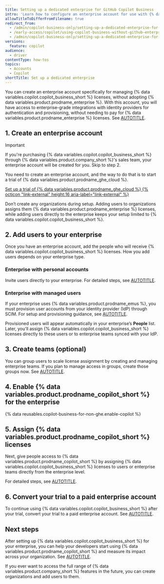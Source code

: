 ```yaml
---
title: Setting up a dedicated enterprise for GitHub Copilot Business
intro: 'Learn how to configure an enterprise account for use with {% data variables.product.prodname_copilot %} only.'
allowTitleToDifferFromFilename: true
redirect_from:
  - /admin/copilot-business-only/setting-up-a-dedicated-enterprise-for-copilot-business-personal-accounts
  - /early-access/copilot/using-copilot-business-without-github-enterprise-personal-accounts
  - /admin/copilot-business-only/setting-up-a-dedicated-enterprise-for-copilot-business-managed-users
versions:
  feature: copilot
audience:
  - driver
contentType: how-tos
topics:
  - Accounts
  - Copilot
shortTitle: Set up a dedicated enterprise
---
```


You can create an enterprise account specifically for managing {% data variables.copilot.copilot_business_short %} licenses, without adopting {% data variables.product.prodname_enterprise %}. With this account, you will have access to enterprise-grade integrations with identity providers for authentication and provisioning, without needing to pay for {% data variables.product.prodname_enterprise %} licenses. See [AUTOTITLE](/copilot/concepts/about-enterprise-accounts-for-copilot-business).

## 1. Create an enterprise account

> [!IMPORTANT]
> If you're purchasing {% data variables.copilot.copilot_business_short %} through {% data variables.product.company_short %}'s sales team, your enterprise account will be created for you. Skip to step 2.

You need to create an enterprise account, and the way to do that is to start a trial of {% data variables.product.prodname_ghe_cloud %}.

<a href="https://github.com/account/enterprises/new?ref_product=ghec&ref_type=trial&ref_style=button&ref_plan=enterprise&utm_source=docs-signup-enterprise&utm_medium=docs&utm_campaign=universe25" target="_blank" class="btn btn-primary mt-3 mr-3 no-underline"><span>Set up a trial of {% data variables.product.prodname_ghe_cloud %}</span> {% octicon "link-external" height:16 aria-label="link-external" %}</a>

Don’t create any organizations during setup. Adding users to organizations assigns them {% data variables.product.prodname_enterprise %} licenses, while adding users directly to the enterprise keeps your setup limited to {% data variables.copilot.copilot_business_short %}.

## 2. Add users to your enterprise

Once you have an enterprise account, add the people who will receive {% data variables.copilot.copilot_business_short %} licenses. How you add users depends on your enterprise type.

### Enterprise with personal accounts

Invite users directly to your enterprise. For detailed steps, see [AUTOTITLE](/admin/managing-accounts-and-repositories/managing-users-in-your-enterprise/invite-users-directly).

### Enterprise with managed users

If your enterprise uses {% data variables.product.prodname_emus %}, you must provision user accounts from your identity provider (IdP) through SCIM.
For setup and provisioning guidance, see [AUTOTITLE](/admin/managing-iam/understanding-iam-for-enterprises/getting-started-with-enterprise-managed-users).

Provisioned users will appear automatically in your enterprise’s **People** list. Later, you'll assign {% data variables.copilot.copilot_business_short %} licenses directly to these users or to enterprise teams synced with your IdP.

## 3. Create teams (optional)

You can group users to scale license assignment by creating and managing enterprise teams. If you plan to manage access in groups, create those groups now. See [AUTOTITLE](/enterprise-cloud@latest/admin/managing-accounts-and-repositories/managing-users-in-your-enterprise/create-enterprise-teams).

## 4. Enable {% data variables.product.prodname_copilot_short %} for the enterprise

{% data reusables.copilot-business-for-non-ghe.enable-copilot %}

## 5. Assign {% data variables.product.prodname_copilot_short %} licenses

Next, give people access to {% data variables.product.prodname_copilot_short %} by assigning {% data variables.copilot.copilot_business_short %} licenses to users or enterprise teams directly from the enterprise level.

For detailed steps, see [AUTOTITLE](/copilot/how-tos/administer-copilot/manage-for-enterprise/manage-access/grant-access#assigning-licenses-to-users-or-teams).

## 6. Convert your trial to a paid enterprise account

To continue using {% data variables.copilot.copilot_business_short %} after your trial, convert your trial to a paid enterprise account. See [AUTOTITLE](/enterprise-cloud@latest/admin/overview/setting-up-a-trial-of-github-enterprise-cloud#purchasing-github-enterprise).

## Next steps

After setting up {% data variables.copilot.copilot_business_short %} for your enterprise, you can help your developers start using {% data variables.product.prodname_copilot_short %} and measure its impact across your organization. See [AUTOTITLE](/copilot/tutorials/roll-out-at-scale/enable-developers/drive-adoption).

If you ever want to access the full range of {% data variables.product.company_short %} features in the future, you can create organizations and add users to them.
